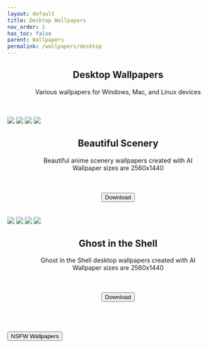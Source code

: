 ```yaml
---
layout: default
title: Desktop Wallpapers
nav_order: 1
has_toc: false
parent: Wallpapers
permalink: /wallpapers/desktop
---
```


<div class="card">
<div class="container">
<h2 class="text-small" style="text-align:center">Desktop Wallpapers</h2>
<p class="text-small" style="text-align:center">Various wallpapers for Windows, Mac, and Linux devices</p>
</div>
</div>
<br />

<!-- 
{: .note }
> {: .opaque }
> 
>
> 
-->

<br />
<div class="card">
<div class="gallery">
<img src="https://the-back-room.info/assets/images/wallpapers/desktop/sfw/Beautiful Scenery/1750480460_3014_34030.png" />
<img src="https://the-back-room.info/assets/images/wallpapers/desktop/sfw/Beautiful Scenery/1750480485_1019_57794.png" />
<img src="https://the-back-room.info/assets/images/wallpapers/desktop/sfw/Beautiful Scenery/1750480504_3865_47983.png" />
<img src="https://the-back-room.info/assets/images/wallpapers/desktop/sfw/Beautiful Scenery/1750480526_725_36644.png" />
</div>
<div class="container">
<h2 class="text-small" style="text-align:center">Beautiful Scenery</h2>
<p class="text-small" style="text-align:center">Beautiful anime scenery wallpapers created with AI<br />Wallpaper sizes are 2560x1440</p><br /><br />
<span class="fs-3">
<div align="center" class="text-small">
<a href="https://gitlab.com/the-back-room/Wallpapers/-/archive/main/Wallpapers-main.zip?path=desktop/SFW/Beautiful-Scenery" target="_blank">
<button type="button" name="button" class="btn">Download</button></a> 
</div>
</span>
</div>
<br />
</div>
<br />
<div class="card">
<div class="gallery">
<img src="https://the-back-room.info/assets/images/wallpapers/desktop/sfw/Ghost in the Shell/1750481566_3437_50547.png">
<img src="https://the-back-room.info/assets/images/wallpapers/desktop/sfw/Ghost in the Shell/1750481774_1277_58929.png">
<img src="https://the-back-room.info/assets/images/wallpapers/desktop/sfw/Ghost in the Shell/1750481890_265_21841.png">
<img src="https://the-back-room.info/assets/images/wallpapers/desktop/sfw/Ghost in the Shell/1750482104_9042_47867.png">
</div>
<div class="container">
<h2 class="text-small" style="text-align:center">Ghost in the Shell</h2>
<p class="text-small" style="text-align:center">Ghost in the Shell desktop wallpapers created with AI<br />Wallpaper sizes are 2560x1440</p><br /><br />
<span class="fs-3">
<div align="center" class="text-small">
<a href="https://gitlab.com/the-back-room/Wallpapers/-/archive/main/Wallpapers-main.zip?path=desktop/SFW/Ghost-in-the-Shell" target="_blank">
<button type="button" name="button" class="btn">Download</button></a> 
</div>
</span>
<br />
</div>
</div>
<br /><br />
<!-- ////////////////////////////////////////////////////////////////////////////////////////////////////////////////////// -->
<br />
<a href="/wallpapers/desktop/nsfw">
<button type="button" name="button" class="btn">NSFW Wallpapers</button></a> 
<br />
<!-- ////////////////////////////////////////////////////////////////////////////////////////////////////////////////////// -->